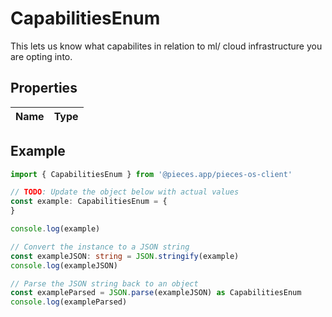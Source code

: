 
# CapabilitiesEnum

This lets us know what capabilites in relation to ml/ cloud infrastructure you are opting into.

## Properties

Name | Type
------------ | -------------

## Example

```typescript
import { CapabilitiesEnum } from '@pieces.app/pieces-os-client'

// TODO: Update the object below with actual values
const example: CapabilitiesEnum = {
}

console.log(example)

// Convert the instance to a JSON string
const exampleJSON: string = JSON.stringify(example)
console.log(exampleJSON)

// Parse the JSON string back to an object
const exampleParsed = JSON.parse(exampleJSON) as CapabilitiesEnum
console.log(exampleParsed)
```


